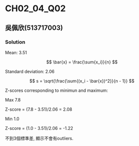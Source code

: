 # CH02_04_Q02

## 吳佩欣(513717003)

### Solution

Mean: 3.51

$$
\bar{x} = \frac{\sum{x_i}}{n}
$$

Standard deviation: 2.06

$$
s = \sqrt{\frac{\sum{(x_i - \bar{x})^2}}{n - 1}}
$$

Z-scores corresponding to minimun and maximum: 

Max 7.8

Z-score = (7.8 - 3.51)/2.06 = 2.08

Min 1.0

Z-score = (1.0 - 3.51)/2.06 = -1.22

不到3個標準差, 顯示不會有outliers.

